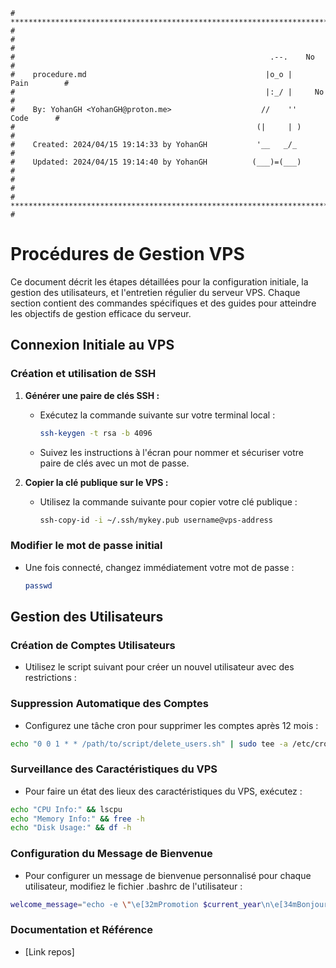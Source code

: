 ```
# **************************************************************************** #
#                                                                              #
#                                                         .--.    No           #
#    procedure.md                                        |o_o |    Pain        #
#                                                        |:_/ |     No         #
#    By: YohanGH <YohanGH@proton.me>                    //    ''     Code      #
#                                                      (|     | )              #
#    Created: 2024/04/15 19:14:33 by YohanGH           '__   _/_               #
#    Updated: 2024/04/15 19:14:40 by YohanGH          (___)=(___)              #
#                                                                              #
# **************************************************************************** #
```

# Procédures de Gestion VPS

Ce document décrit les étapes détaillées pour la configuration initiale, la gestion des utilisateurs, et l'entretien régulier du serveur VPS. Chaque section contient des commandes spécifiques et des guides pour atteindre les objectifs de gestion efficace du serveur.

## Connexion Initiale au VPS

### Création et utilisation de SSH

1. **Générer une paire de clés SSH :**

    - Exécutez la commande suivante sur votre terminal local :
        ```bash
        ssh-keygen -t rsa -b 4096
        ```
    - Suivez les instructions à l'écran pour nommer et sécuriser votre paire de clés avec un mot de passe.

2. **Copier la clé publique sur le VPS :**

    - Utilisez la commande suivante pour copier votre clé publique :
        ```bash
        ssh-copy-id -i ~/.ssh/mykey.pub username@vps-address
        ```

### Modifier le mot de passe initial

-   Une fois connecté, changez immédiatement votre mot de passe :
    ```bash
    passwd
    ```

## Gestion des Utilisateurs

### Création de Comptes Utilisateurs

-   Utilisez le script suivant pour créer un nouvel utilisateur avec des restrictions :

### Suppression Automatique des Comptes

-   Configurez une tâche cron pour supprimer les comptes après 12 mois :

```bash
echo "0 0 1 * * /path/to/script/delete_users.sh" | sudo tee -a /etc/crontab
```

### Surveillance des Caractéristiques du VPS

-   Pour faire un état des lieux des caractéristiques du VPS, exécutez :

```bash
echo "CPU Info:" && lscpu
echo "Memory Info:" && free -h
echo "Disk Usage:" && df -h
```

### Configuration du Message de Bienvenue

-   Pour configurer un message de bienvenue personnalisé pour chaque utilisateur, modifiez le fichier .bashrc de l'utilisateur :

```bash
welcome_message="echo -e \"\e[32mPromotion $current_year\n\e[34mBonjour, $username! \n\e[33mBy Regnier Yohan\e[0m\""
```

### Documentation et Référence

- [Link repos]
